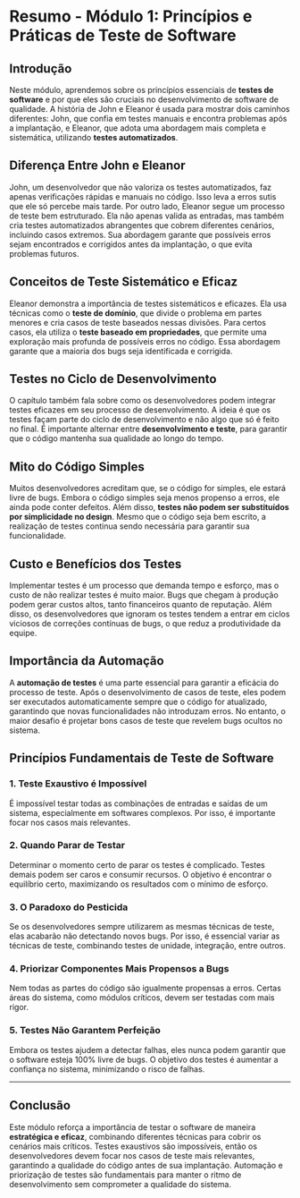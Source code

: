 # Resumo - Módulo 1: Princípios e Práticas de Teste de Software

## Introdução

Neste módulo, aprendemos sobre os princípios essenciais de **testes de software** e por que eles são cruciais no desenvolvimento de software de qualidade. A história de John e Eleanor é usada para mostrar dois caminhos diferentes: John, que confia em testes manuais e encontra problemas após a implantação, e Eleanor, que adota uma abordagem mais completa e sistemática, utilizando **testes automatizados**.

## Diferença Entre John e Eleanor

John, um desenvolvedor que não valoriza os testes automatizados, faz apenas verificações rápidas e manuais no código. Isso leva a erros sutis que ele só percebe mais tarde. Por outro lado, Eleanor segue um processo de teste bem estruturado. Ela não apenas valida as entradas, mas também cria testes automatizados abrangentes que cobrem diferentes cenários, incluindo casos extremos. Sua abordagem garante que possíveis erros sejam encontrados e corrigidos antes da implantação, o que evita problemas futuros.

## Conceitos de Teste Sistemático e Eficaz

Eleanor demonstra a importância de testes sistemáticos e eficazes. Ela usa técnicas como o **teste de domínio**, que divide o problema em partes menores e cria casos de teste baseados nessas divisões. Para certos casos, ela utiliza o **teste baseado em propriedades**, que permite uma exploração mais profunda de possíveis erros no código. Essa abordagem garante que a maioria dos bugs seja identificada e corrigida.

## Testes no Ciclo de Desenvolvimento

O capítulo também fala sobre como os desenvolvedores podem integrar testes eficazes em seu processo de desenvolvimento. A ideia é que os testes façam parte do ciclo de desenvolvimento e não algo que só é feito no final. É importante alternar entre **desenvolvimento e teste**, para garantir que o código mantenha sua qualidade ao longo do tempo.

## Mito do Código Simples

Muitos desenvolvedores acreditam que, se o código for simples, ele estará livre de bugs. Embora o código simples seja menos propenso a erros, ele ainda pode conter defeitos. Além disso, **testes não podem ser substituídos por simplicidade no design**. Mesmo que o código seja bem escrito, a realização de testes continua sendo necessária para garantir sua funcionalidade.

## Custo e Benefícios dos Testes

Implementar testes é um processo que demanda tempo e esforço, mas o custo de não realizar testes é muito maior. Bugs que chegam à produção podem gerar custos altos, tanto financeiros quanto de reputação. Além disso, os desenvolvedores que ignoram os testes tendem a entrar em ciclos viciosos de correções contínuas de bugs, o que reduz a produtividade da equipe.

## Importância da Automação

A **automação de testes** é uma parte essencial para garantir a eficácia do processo de teste. Após o desenvolvimento de casos de teste, eles podem ser executados automaticamente sempre que o código for atualizado, garantindo que novas funcionalidades não introduzam erros. No entanto, o maior desafio é projetar bons casos de teste que revelem bugs ocultos no sistema.

## Princípios Fundamentais de Teste de Software

### 1. **Teste Exaustivo é Impossível**
É impossível testar todas as combinações de entradas e saídas de um sistema, especialmente em softwares complexos. Por isso, é importante focar nos casos mais relevantes.

### 2. **Quando Parar de Testar**
Determinar o momento certo de parar os testes é complicado. Testes demais podem ser caros e consumir recursos. O objetivo é encontrar o equilíbrio certo, maximizando os resultados com o mínimo de esforço.

### 3. **O Paradoxo do Pesticida**
Se os desenvolvedores sempre utilizarem as mesmas técnicas de teste, elas acabarão não detectando novos bugs. Por isso, é essencial variar as técnicas de teste, combinando testes de unidade, integração, entre outros.

### 4. **Priorizar Componentes Mais Propensos a Bugs**
Nem todas as partes do código são igualmente propensas a erros. Certas áreas do sistema, como módulos críticos, devem ser testadas com mais rigor.

### 5. **Testes Não Garantem Perfeição**
Embora os testes ajudem a detectar falhas, eles nunca podem garantir que o software esteja 100% livre de bugs. O objetivo dos testes é aumentar a confiança no sistema, minimizando o risco de falhas.

---

## Conclusão

Este módulo reforça a importância de testar o software de maneira **estratégica e eficaz**, combinando diferentes técnicas para cobrir os cenários mais críticos. Testes exaustivos são impossíveis, então os desenvolvedores devem focar nos casos de teste mais relevantes, garantindo a qualidade do código antes de sua implantação. Automação e priorização de testes são fundamentais para manter o ritmo de desenvolvimento sem comprometer a qualidade do sistema.